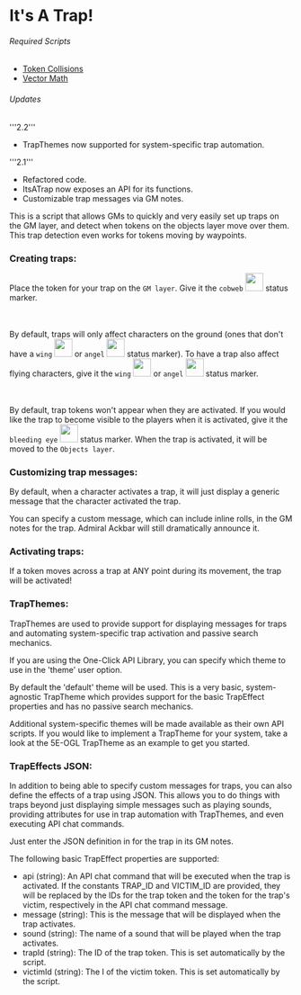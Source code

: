 # It's A Trap!

###### Required Scripts
* [Token Collisions](https://github.com/Roll20/roll20-api-scripts/tree/master/Token%20Collisions)
* [Vector Math](https://github.com/Roll20/roll20-api-scripts/tree/master/Vector%20Math)

###### Updates
'''2.2'''
* TrapThemes now supported for system-specific trap automation.

'''2.1'''
* Refactored code.
* ItsATrap now exposes an API for its functions.
* Customizable trap messages via GM notes.

This is a script that allows GMs to quickly and very easily set up traps on
the GM layer, and detect when tokens on the objects layer move over them. This
trap detection even works for tokens moving by waypoints.

### Creating traps:

Place the token for your trap on the ```GM layer```. Give it the ```cobweb``` <img src="http://game-icons.net/icons/lorc/originals/png/cobweb.png" width="32"> status marker.

<br/><br/>
By default, traps will only affect characters on the ground (ones that don't
have a ```wing``` <img src="http://game-icons.net/icons/lorc/originals/png/fluffy-wing.png" width="32"> or ```angel``` <img src="http://game-icons.net/icons/lorc/originals/png/angel-outfit.png" width="32"> status marker). To have a trap also affect flying
characters, give it the ```wing``` <img src="http://game-icons.net/icons/lorc/originals/png/fluffy-wing.png" width="32"> or ```angel``` <img src="http://game-icons.net/icons/lorc/originals/png/angel-outfit.png" width="32"> status marker.

<br/><br/>
By default, trap tokens won't appear when they are activated. If you would
like the trap to become visible to the players when it is activated, give it
the ```bleeding eye``` <img src="http://game-icons.net/icons/lorc/originals/png/bleeding-eye.png" width="32"> status marker. When the trap is activated, it will be moved to the ```Objects layer```.

### Customizing trap messages:

By default, when a character activates a trap, it will just display a
generic message that the character activated the trap.

You can specify a custom message, which can include inline
rolls, in the GM notes for the trap. Admiral Ackbar will still dramatically
announce it.

### Activating traps:

If a token moves across a trap at ANY point during its movement, the trap will
be activated!

### TrapThemes:

TrapThemes are used to provide support for displaying messages for traps and
automating system-specific trap activation and passive search mechanics.

If you are using the One-Click API Library, you can specify which theme to use
in the 'theme' user option.

By default the 'default' theme will be used. This is a very basic,
system-agnostic TrapTheme which provides support for the basic TrapEffect properties
and has no passive search mechanics.

Additional system-specific themes will be made available as their own API scripts.
If you would like to implement a TrapTheme for your system, take a look at the
5E-OGL TrapTheme as an example to get you started.

### TrapEffects JSON:

In addition to being able to specify custom messages for traps, you can also define
the effects of a trap using JSON. This allows you to do things with traps beyond
just displaying simple messages such as playing sounds, providing attributes
for use in trap automation with TrapThemes, and even executing API chat commands.

Just enter the JSON definition in for the trap in its GM notes.

The following basic TrapEffect properties are supported:
* api (string): An API chat command that will be executed when the trap is activated. If the constants TRAP_ID and VICTIM_ID are provided, they will be replaced by the IDs for the trap token and the token for the trap's victim, respectively in the API chat command message.
* message (string): This is the message that will be displayed when the trap activates.
* sound (string): The name of a sound that will be played when the trap activates.
* trapId (string): The ID of the trap token. This is set automatically by the script.
* victimId (string): The I of the victim token. This is set automatically by the script.
